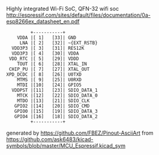 Highly integrated Wi-Fi SoC, QFN-32
wifi soc
http://espressif.com/sites/default/files/documentation/0a-esp8266ex_datasheet_en.pdf


	         +-----------+
	    VDDA |[ 1]   [33]| GND
	     LNA |[ 2]   [32]| ~{EXT_RSTB}
	  VDD3P3 |[ 3]   [31]| RES12K
	  VDD3P3 |[ 4]   [30]| VDDA
	 VDD_RTC |[ 5]   [29]| VDDD
	    TOUT |[ 6]   [28]| XTAL_IN
	 CHIP_PU |[ 7]   [27]| XTAL_OUT
	XPD_DCDC |[ 8]   [26]| U0TXD
	    MTMS |[ 9]   [25]| U0RXD
	    MTDI |[10]   [24]| GPIO5
	  VDDPST |[11]   [23]| SDIO_DATA_1
	    MTCK |[12]   [22]| SDIO_DATA_0
	    MTDO |[13]   [21]| SDIO_CLK
	   GPIO2 |[14]   [20]| SDIO_CMD
	   GPIO0 |[15]   [19]| SDIO_DATA_3
	   GPIO4 |[16]   [18]| SDIO_DATA_2
	         +-----------+


generated by https://github.com/FBEZ/Pinout-AsciiArt from https://github.com/ask6483/kicad-symbols/blob/master/MCU_Espressif.kicad_sym